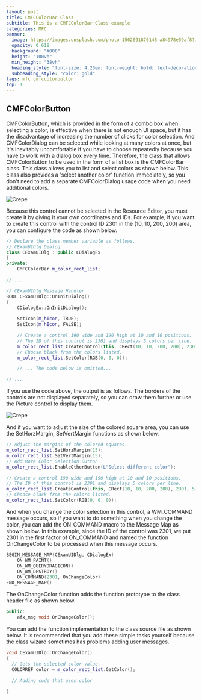 ```yaml
---
layout: post
title: CMFCColorBar Class
subtitle: This is a CMFCColorBar Class example
categories: MFC
banner:
  image: https://images.unsplash.com/photo-1502691876148-a84978e59af8?ixlib=rb-4.0.3&ixid=M3wxMjA3fDB8MHxwaG90by1wYWdlfHx8fGVufDB8fHx8fA%3D%3D&auto=format&fit=crop&w=1740&q=80
  opacity: 0.618
  background: "#000"
  height: "100vh"
  min_height: "38vh"
  heading_style: "font-size: 4.25em; font-weight: bold; text-decoration: underline"
  subheading_style: "color: gold"
tags: mfc cmfccolorbutton
top: 1
---
```


## CMFColorButton

CMFColorButton, which is provided in the form of a combo box when selecting a color, is effective when there is not enough UI space, but it has the disadvantage of increasing the number of clicks for color selection. And CMFColorDialog can be selected while looking at many colors at once, but it's inevitably uncomfortable if you have to choose repeatedly because you have to work with a dialog box every time. Therefore, the class that allows CMFColorButton to be used in the form of a list box is the CMFColorBar class. This class allows you to list and select colors as shown below. This class also provides a 'select another color' function immediately, so you don't need to add a separate CMFColorDialog usage code when you need additional colors.

![Crepe](https://mblogvideo-phinf.pstatic.net/MjAyMzA5MTNfNjMg/MDAxNjk0NTc5NTYyNjU3.bRADCjouXO7qM4AyVRFaXp2N0Z_IAWt_TRNtc26jVg0g.IpKedAmi1Oy24CUaUJPPeqvenz3Iiw_CMsDi_z2nxUQg.GIF.tipsware/color_bar1.GIF)

Because this control cannot be selected in the Resource Editor, you must create it by giving it your own coordinates and IDs. For example, if you want to create this control with the control ID 2301 in the (10, 10, 200, 200) area, you can configure the code as shown below.

```cpp
// Declare the class member variable as follows.
// CExamUIDlg Dialog
class CExamUIDlg : public CDialogEx
{
private:
    CMFCColorBar m_color_rect_list;

// ...
```

```cpp
// CExamUIDlg Message Handler
BOOL CExamUIDlg::OnInitDialog()
{
    CDialogEx::OnInitDialog();
 
    SetIcon(m_hIcon, TRUE);
    SetIcon(m_hIcon, FALSE);

    // Create a control 190 wide and 190 high at 10 and 10 positions.
    // The ID of this control is 2301 and displays 5 colors per line.
    m_color_rect_list.CreateControl(this, CRect(10, 10, 200, 200), 2301, 5);
    // Choose black from the colors listed.
    m_color_rect_list.SetColor(RGB(0, 0, 0));

    // ... The code below is omitted...

// ...
```

If you use the code above, the output is as follows. The borders of the controls are not displayed separately, so you can draw them further or use the Picture control to display them.

![Crepe](https://postfiles.pstatic.net/MjAyMzA5MTNfMTcg/MDAxNjk0NTgwNjg1OTQx.0SfWxJAhCzoHgzKYnphUPAI-kpH89U3KBGWKJSgI2w4g.Zs2czTZU8uLXLn8oSiQRnhNNk4T95Kx2c-ITEhbIxmAg.PNG.tipsware/20230913_135119_546.png)

And if you want to adjust the size of the colored square area, you can use the SetHorzMargin, SetVertMargin functions as shown below.

```cpp
// Adjust the margins of the colored squares.
m_color_rect_list.SetHorzMargin(15);
m_color_rect_list.SetVertMargin(15);
// Add More Color Selection Button
m_color_rect_list.EnableOtherButton(L"Select different color");

// Create a control 190 wide and 190 high at 10 and 10 positions.
// The ID of this control is 2301 and displays 5 colors per line.
m_color_rect_list.CreateControl(this, CRect(10, 10, 200, 200), 2301, 5);
// Choose black from the colors listed.
m_color_rect_list.SetColor(RGB(0, 0, 0));
```

And when you change the color selection in this control, a WM_COMMAND message occurs, so if you want to do something when you change the color, you can add the ON_COMMAND macro to the Message Map as shown below. In this example, since the ID of the control was 2301, we put 2301 in the first factor of ON_COMMAND and named the function OnChangeColor to be processed when this message occurs.

```cpp
BEGIN_MESSAGE_MAP(CExamUIDlg, CDialogEx)
    ON_WM_PAINT()
    ON_WM_QUERYDRAGICON()
    ON_WM_DESTROY()
    ON_COMMAND(2301, OnChangeColor)
END_MESSAGE_MAP()
```

The OnChangeColor function adds the function prototype to the class header file as shown below.

```cpp
public:
    afx_msg void OnChangeColor();
```

You can add the function implementation to the class source file as shown below. It is recommended that you add these simple tasks yourself because the class wizard sometimes has problems adding user messages.

```cpp
void CExamUIDlg::OnChangeColor()
{
  // Gets the selected color value.
  COLORREF color = m_color_rect_list.GetColor();
  
  // Adding code that uses color

}
```
